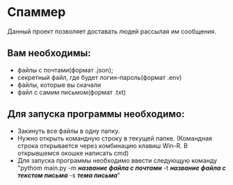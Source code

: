 # Спаммер
Данный проект позволяет доставать людей рассылая им сообщения.

## Вам необходимы:
- файлы с почтами(формат .json); 
- секретный файл, где будет логин-пароль(формат .env)
- файлы, которые вы скачали
- файл с самим письмом(формат .txt)

## Для запуска программы необходимо:
- Закинуть все файлы в одну папку.
- Нужно открыть командную строку в текущей папке. (Командная строка открывается через комбинацию клавиш Win-R. В открывшемся окошке написать cmd)
- Для запуска программы необходимо ввести следующую команду <br> "pythom main.py -m ***название файла с почтами*** -t ***название файла с текстом письма*** -s ***тема письма***"
